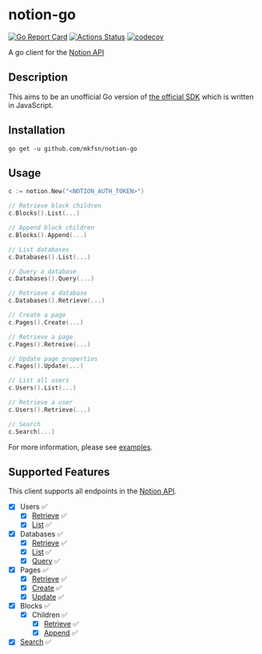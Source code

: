 # notion-go

[![Go Report Card](https://goreportcard.com/badge/github.com/mkfsn/notion-go)](https://goreportcard.com/report/github.com/mkfsn/notion-go)
[![Actions Status](https://github.com/mkfsn/notion-go/actions/workflows/develop.yaml/badge.svg)](https://github.com/mkfsn/notion-go/actions)
[![codecov](https://codecov.io/gh/mkfsn/notion-go/branch/develop/graph/badge.svg?token=NA64P6EPQ0)](https://codecov.io/gh/mkfsn/notion-go)


A go client for the [Notion API](https://developers.notion.com/)

## Description

This aims to be an unofficial Go version of [the official SDK](https://github.com/makenotion/notion-sdk-js)
which is written in JavaScript.

## Installation

```
go get -u github.com/mkfsn/notion-go
```

## Usage

```go
c := notion.New("<NOTION_AUTH_TOKEN>")

// Retrieve block children
c.Blocks().List(...)

// Append block children
c.Blocks().Append(...)

// List databases
c.Databases().List(...)

// Query a database
c.Databases().Query(...)

// Retrieve a database
c.Databases().Retrieve(...)

// Create a page
c.Pages().Create(...)

// Retrieve a page
c.Pages().Retreive(...)

// Update page properties
c.Pages().Update(...)

// List all users
c.Users().List(...)

// Retrieve a user
c.Users().Retrieve(...)

// Search
c.Search(...)
```

For more information, please see [examples](./examples).

## Supported Features

This client supports all endpoints in the [Notion API](https://developers.notion.com/reference/intro).

- [x] Users ✅
   * [x] [Retrieve](https://developers.notion.com/reference/get-user) ✅
   * [x] [List](https://developers.notion.com/reference/get-users) ✅
- [x] Databases ✅
  * [x] [Retrieve](https://developers.notion.com/reference/get-database) ✅
  * [x] [List](https://developers.notion.com/reference/get-databases) ✅
  * [x] [Query](https://developers.notion.com/reference/post-database-query) ✅
- [x] Pages ✅
  * [x] [Retrieve](https://developers.notion.com/reference/get-page) ✅
  * [x] [Create](https://developers.notion.com/reference/post-page) ✅️
  * [x] [Update](https://developers.notion.com/reference/patch-page) ✅️
- [x] Blocks ✅️
  * [x] Children ✅
    - [x] [Retrieve](https://developers.notion.com/reference/get-block-children) ✅
    - [x] [Append](https://developers.notion.com/reference/patch-block-children) ✅
- [x] [Search](https://developers.notion.com/reference/post-search) ✅
